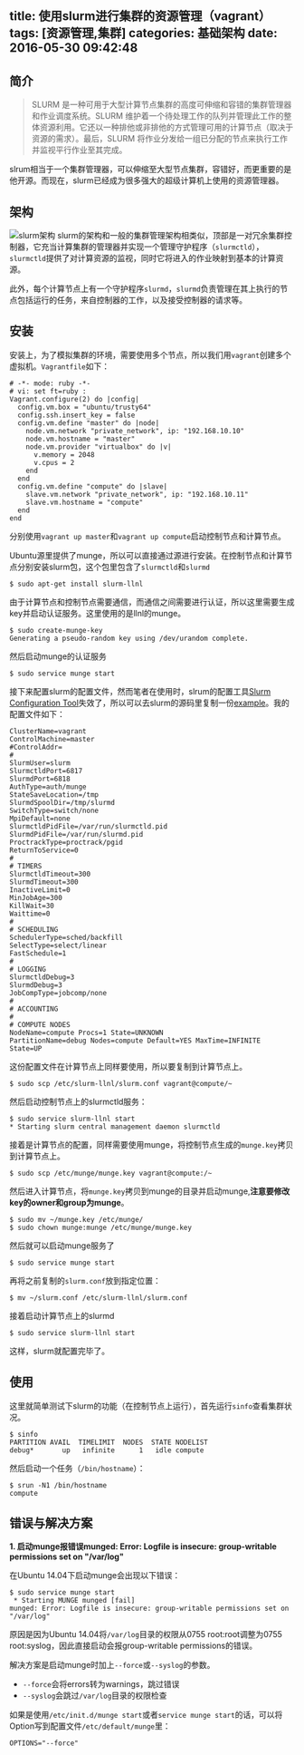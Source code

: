 title: 使用slurm进行集群的资源管理（vagrant）
tags: [资源管理,集群]
categories: 基础架构
date: 2016-05-30 09:42:48
---
## 简介
>SLURM 是一种可用于大型计算节点集群的高度可伸缩和容错的集群管理器和作业调度系统。SLURM 维护着一个待处理工作的队列并管理此工作的整体资源利用。它还以一种排他或非排他的方式管理可用的计算节点（取决于资源的需求）。最后，SLURM 将作业分发给一组已分配的节点来执行工作并监视平行作业至其完成。

<!-- more -->
slrum相当于一个集群管理器，可以伸缩至大型节点集群，容错好，而更重要的是他开源。而现在，slurm已经成为很多强大的超级计算机上使用的资源管理器。

## 架构
![slurm架构](http://www.ibm.com/developerworks/cn/linux/l-slurm-utility/figure2.gif)
slurm的架构和一般的集群管理架构相类似，顶部是一对冗余集群控制器，它充当计算集群的管理器并实现一个管理守护程序（`slurmctld`），`slurmctld`提供了对计算资源的监视，同时它将进入的作业映射到基本的计算资源。

此外，每个计算节点上有一个守护程序`slurmd`，`slurmd`负责管理在其上执行的节点包括运行的任务，来自控制器的工作，以及接受控制器的请求等。

## 安装
安装上，为了模拟集群的环境，需要使用多个节点，所以我们用`vagrant`创建多个虚拟机。`Vagrantfile`如下：

```
# -*- mode: ruby -*-
# vi: set ft=ruby :
Vagrant.configure(2) do |config|
  config.vm.box = "ubuntu/trusty64"
  config.ssh.insert_key = false
  config.vm.define "master" do |node|
	node.vm.network "private_network", ip: "192.168.10.10"
	node.vm.hostname = "master"
	node.vm.provider "virtualbox" do |v|
	  v.memory = 2048
	  v.cpus = 2
	end
  end
  config.vm.define "compute" do |slave|
	slave.vm.network "private_network", ip: "192.168.10.11"
	slave.vm.hostname = "compute"
  end
end
```
分别使用`vagrant up master`和`vagrant up compute`启动控制节点和计算节点。

Ubuntu源里提供了munge，所以可以直接通过源进行安装。在控制节点和计算节点分别安装slurm包，这个包里包含了`slurmctld`和`slurmd`

```
$ sudo apt-get install slurm-llnl
```

由于计算节点和控制节点需要通信，而通信之间需要进行认证，所以这里需要生成key并启动认证服务。这里使用的是llnl的munge。

```
$ sudo create-munge-key
Generating a pseudo-random key using /dev/urandom complete.
```

然后启动munge的认证服务

```
$ sudo service munge start
```

接下来配置slurm的配置文件，然而笔者在使用时，slrum的配置工具[Slurm Configuration Tool](https://computing.llnl.gov/linux/slurm/configurator.html)失效了，所以可以去slurm的源码里复制一份[example](https://github.com/SchedMD/slurm/blob/master/etc/slurm.conf.example)。我的配置文件如下：

```
ClusterName=vagrant
ControlMachine=master
#ControlAddr=
#
SlurmUser=slurm
SlurmctldPort=6817
SlurmdPort=6818
AuthType=auth/munge
StateSaveLocation=/tmp
SlurmdSpoolDir=/tmp/slurmd
SwitchType=switch/none
MpiDefault=none
SlurmctldPidFile=/var/run/slurmctld.pid
SlurmdPidFile=/var/run/slurmd.pid
ProctrackType=proctrack/pgid
ReturnToService=0
#
# TIMERS
SlurmctldTimeout=300
SlurmdTimeout=300
InactiveLimit=0
MinJobAge=300
KillWait=30
Waittime=0
#
# SCHEDULING
SchedulerType=sched/backfill
SelectType=select/linear
FastSchedule=1
#
# LOGGING
SlurmctldDebug=3
SlurmdDebug=3
JobCompType=jobcomp/none
#
# ACCOUNTING
#
# COMPUTE NODES
NodeName=compute Procs=1 State=UNKNOWN
PartitionName=debug Nodes=compute Default=YES MaxTime=INFINITE State=UP
```
这份配置文件在计算节点上同样要使用，所以要复制到计算节点上。

```
$ sudo scp /etc/slurm-llnl/slurm.conf vagrant@compute/~
```

然后启动控制节点上的slurmctld服务：

```
$ sudo service slurm-llnl start
* Starting slurm central management daemon slurmctld
```

接着是计算节点的配置，同样需要使用munge，将控制节点生成的`munge.key`拷贝到计算节点上。

```
$ sudo scp /etc/munge/munge.key vagrant@compute:/~
```

然后进入计算节点，将`munge.key`拷贝到munge的目录并启动munge,**注意要修改key的owner和group为munge**。

```
$ sudo mv ~/munge.key /etc/munge/
$ sudo chown munge:munge /etc/munge/munge.key
```

然后就可以启动munge服务了

```
$ sudo service munge start
```

再将之前复制的`slurm.conf`放到指定位置：

```
$ mv ~/slurm.conf /etc/slurm-llnl/slurm.conf
```
接着启动计算节点上的slurmd

```
$ sudo service slurm-llnl start
```

这样，slurm就配置完毕了。

## 使用

这里就简单测试下slurm的功能（在控制节点上运行），首先运行`sinfo`查看集群状况。

```
$ sinfo
PARTITION AVAIL  TIMELIMIT  NODES  STATE NODELIST
debug*       up   infinite      1   idle compute
```

然后启动一个任务（`/bin/hostname`）：

```
$ srun -N1 /bin/hostname
compute
```

## 错误与解决方案
**1. 启动munge报错误munged: Error: Logfile is insecure: group-writable permissions set on "/var/log"**

在Ubuntu 14.04下启动munge会出现以下错误：

```
$ sudo service munge start
 * Starting MUNGE munged [fail]
munged: Error: Logfile is insecure: group-writable permissions set on "/var/log"
```

原因是因为Ubuntu 14.04将`/var/log`目录的权限从0755 root:root调整为0755 root:syslog，因此直接启动会报group-writable permissions的错误。

解决方案是启动munge时加上`--force`或`--syslog`的参数。

* `--force`会将errors转为warnings，跳过错误
* `--syslog`会跳过`/var/log`目录的权限检查

如果是使用`/etc/init.d/munge start`或者`service munge start`的话，可以将Option写到配置文件`/etc/default/munge`里：

```
OPTIONS="--force"
```
